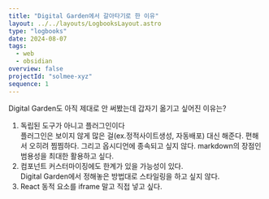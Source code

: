 ```yaml
---
title: "Digital Garden에서 갈아타기로 한 이유"
layout: ../../layouts/LogbooksLayout.astro
type: "logbooks"
date: 2024-08-07
tags:
  - web
  - obsidian
overview: false
projectId: "solmee-xyz"
sequence: 1
---
```

Digital Garden도 아직 제대로 안 써봤는데 갑자기 옮기고 싶어진 이유는?

1. 독립된 도구가 아니고 플러그인이다  
	플러그인은 보이지 않게 많은 걸(ex.정적사이트생성, 자동배포) 대신 해준다. 편해서 오히려 찜찜하다. 그리고 옵시디언에 종속되고 싶지 않다. markdown의 장점인 범용성을 최대한 활용하고 싶다.
2. 컴포넌트 커스터마이징에도 한계가 있을 가능성이 있다.  
	Digital Garden에서 정해놓은 방법대로 스타일링을 하고 싶지 않다.
3. React 동적 요소를 iframe 말고 직접 넣고 싶다.